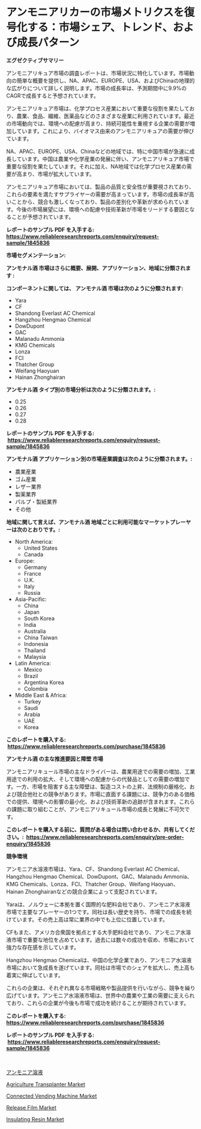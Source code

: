 <p><h1>アンモニアリカーの市場メトリクスを復号化する：市場シェア、トレンド、および成長パターン</h1></p><p><strong>エグゼクティブサマリー</strong></p>
<p><p>アンモニアリキュア市場の調査レポートは、市場状況に特化しています。市場動向の簡単な概要を提供し、NA、APAC、EUROPE、USA、およびChinaの地理的な広がりについて詳しく説明します。市場の成長率は、予測期間中に9.9%のCAGRで成長すると予想されています。</p><p>アンモニアリキュア市場は、化学プロセス産業において重要な役割を果たしており、農業、食品、繊維、医薬品などのさまざまな産業に利用されています。最近の市場動向では、環境への配慮が高まり、持続可能性を重視する企業の需要が増加しています。これにより、バイオマス由来のアンモニアリキュアの需要が伸びています。</p><p>NA、APAC、EUROPE、USA、Chinaなどの地域では、特に中国市場が急速に成長しています。中国は農業や化学産業の発展に伴い、アンモニアリキュア市場で重要な役割を果たしています。それに加え、NA地域では化学プロセス産業の需要が高まり、市場が拡大しています。</p><p>アンモニアリキュア市場においては、製品の品質と安全性が重要視されており、これらの要素を満たすサプライヤーの需要が高まっています。市場の成長率が高いことから、競合も激しくなっており、製品の差別化や革新が求められています。今後の市場展望には、環境への配慮や技術革新が市場をリードする要因となることが予想されています。</p></p>
<p><strong>レポートのサンプル PDF を入手する: <a href="https://www.reliableresearchreports.com/enquiry/request-sample/1845836">https://www.reliableresearchreports.com/enquiry/request-sample/1845836</a></strong></p>
<p><strong>市場セグメンテーション:</strong></p>
<p><strong> アンモナル酒 市場はさらに概要、展開、アプリケーション、地域に分類されます :</strong></p>
<p><strong>コンポーネントに関しては、 アンモナル酒 市場は次のように分類されます: &nbsp;</strong></p>
<p><ul><li>Yara</li><li>CF</li><li>Shandong Everlast AC Chemical</li><li>Hangzhou Hengmao Chemical</li><li>DowDupont</li><li>GAC</li><li>Malanadu Ammonia</li><li>KMG Chemicals</li><li>Lonza</li><li>FCI</li><li>Thatcher Group</li><li>Weifang Haoyuan</li><li>Hainan Zhonghairan</li></ul></p>
<p><strong> アンモナル酒 タイプ別の市場分析は次のように分類されます。:</strong></p>
<p><ul><li>0.25</li><li>0.26</li><li>0.27</li><li>0.28</li></ul></p>
<p><strong>レポートのサンプル PDF を入手する: &nbsp;<a href="https://www.reliableresearchreports.com/enquiry/request-sample/1845836">https://www.reliableresearchreports.com/enquiry/request-sample/1845836</a></strong></p>
<p><strong> アンモナル酒 アプリケーション別の市場産業調査は次のように分類されます。:</strong></p>
<p><ul><li>農業産業</li><li>ゴム産業</li><li>レザー業界</li><li>製薬業界</li><li>パルプ・製紙業界</li><li>その他</li></ul></p>
<p><strong>地域に関して言えば、アンモナル酒 地域ごとに利用可能なマーケットプレーヤーは次のとおりです。:</strong></p>
<p><ul>
    <li>
        North America:
        <ul>
            <li>United States</li>
            <li>Canada</li>
        </ul>
    </li>
    <li>
        Europe:
        <ul>
            <li>Germany</li>
            <li>France</li>
            <li>U.K.</li>
            <li>Italy</li>
            <li>Russia</li>
        </ul>
    </li>
    <li>
        Asia-Pacific:
        <ul>
            <li>China</li>
            <li>Japan</li>
            <li>South Korea</li>
            <li>India</li>
            <li>Australia</li>
            <li>China Taiwan</li>
            <li>Indonesia</li>
            <li>Thailand</li>
            <li>Malaysia</li>
        </ul>
    </li>
    <li>
        Latin America:
        <ul>
            <li>Mexico</li>
            <li>Brazil</li>
            <li>Argentina Korea</li>
            <li>Colombia</li>
        </ul>
    </li>
    <li>
        Middle East & Africa:
        <ul>
            <li>Turkey</li>
            <li>Saudi</li>
            <li>Arabia</li>
            <li>UAE</li>
            <li>Korea</li>
        </ul>
    </li>
    </ul></p>
<p><strong>このレポートを購入する: &nbsp;<a href="https://www.reliableresearchreports.com/purchase/1845836">https://www.reliableresearchreports.com/purchase/1845836</a></strong></p>
<p><strong>アンモナル酒 の主な推進要因と障壁 市場</strong></p>
<p><p>アンモニアリキュール市場の主なドライバーは、農業用途での需要の増加、工業用途での利用の拡大、そして環境への配慮からの代替品としての需要の増加です。一方、市場を阻害する主な障壁は、製造コストの上昇、法規制の厳格化、および競合他社との競争があります。市場に直面する課題には、競争力のある価格での提供、環境への影響の最小化、および技術革新の追跡が含まれます。これらの課題に取り組むことが、アンモニアリキュール市場の成長と発展に不可欠です。</p></p>
<p><strong>このレポートを購入する前に、質問がある場合は問い合わせるか、共有してください。:&nbsp; <a href="https://www.reliableresearchreports.com/enquiry/pre-order-enquiry/1845836">https://www.reliableresearchreports.com/enquiry/pre-order-enquiry/1845836</a></strong></p>
<p><strong>競争環境</strong></p>
<p><p>アンモニア水溶液市場は、Yara、CF、Shandong Everlast AC Chemical、Hangzhou Hengmao Chemical、DowDupont、GAC、Malanadu Ammonia、KMG Chemicals、Lonza、FCI、Thatcher Group、Weifang Haoyuan、Hainan Zhonghairanなどの競合企業によって支配されています。</p><p>Yaraは、ノルウェーに本拠を置く国際的な肥料会社であり、アンモニア水溶液市場で主要なプレーヤーの1つです。同社は長い歴史を持ち、市場での成長を続けています。その売上高は常に業界の中でも上位に位置しています。</p><p>CFもまた、アメリカ合衆国を拠点とする大手肥料会社であり、アンモニア水溶液市場で重要な地位を占めています。過去には数々の成功を収め、市場において強力な存在感を示しています。</p><p>Hangzhou Hengmao Chemicalは、中国の化学企業であり、アンモニア水溶液市場において急成長を遂げています。同社は市場でのシェアを拡大し、売上高も着実に伸ばしています。</p><p>これらの企業は、それぞれ異なる市場戦略や製品提供を行いながら、競争を繰り広げています。アンモニア水溶液市場は、世界中の農業や工業の需要に支えられており、これらの企業が今後も市場で成功を続けることが期待されています。</p></p>
<p><strong>このレポートを購入する: &nbsp; <a href="https://www.reliableresearchreports.com/purchase/1845836">https://www.reliableresearchreports.com/purchase/1845836</a></strong></p>
<p><strong>レポートのサンプル PDF を入手する: &nbsp;<a href="https://www.reliableresearchreports.com/enquiry/request-sample/1845836">https://www.reliableresearchreports.com/enquiry/request-sample/1845836</a></strong><strong></strong></p>
<p>&nbsp;</p>
<p><p><a href="https://github.com/sghwr779811674/Market-Research-Report-List-1/blob/main/1536222190688.md">アンモニア溶液</a></p><p><a href="https://view.publitas.com/reportprime-1/agriculture-transplanter-market-research-report-provides-critical-insights-that-can-help-shape-business-development-and-investment-strategies/">Agriculture Transplanter Market</a></p><p><a href="https://bubble-tree-ea4.notion.site/Connected-Vending-Machine-Market-Size-Global-Industry-Overview-Market-Segmentation-and-Forecast-2-bf14908418f446d5a8e118fefb72e7f2">Connected Vending Machine Market</a></p><p><a href="https://github.com/lbird53714/Market-Research-Report-List-3/blob/main/release-film-market.md">Release Film Market</a></p><p><a href="https://github.com/dringals/Market-Research-Report-List-3/blob/main/insulating-resin-market.md">Insulating Resin Market</a></p></p>